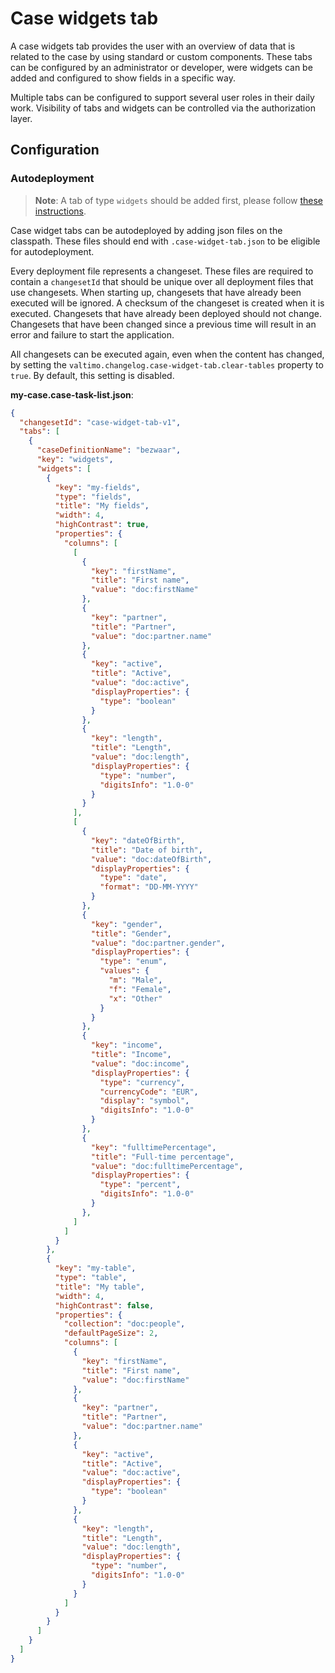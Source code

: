 # Case widgets tab
A case widgets tab provides the user with an overview of data that is related to the case by using standard or custom components.
These tabs can be configured by an administrator or developer, were widgets can be added and configured to show fields in a specific way.

Multiple tabs can be configured to support several user roles in their daily work. Visibility of tabs and widgets can be controlled via the authorization layer.

## Configuration

### Autodeployment
> **Note**: A tab of type `widgets` should be added first, please follow [these instructions](case-tabs.md#auto-deploying-case-tabs). 

Case widget tabs can be autodeployed by adding json files on the classpath.
These files should end with `.case-widget-tab.json` to be eligible for autodeployment.

Every deployment file represents a changeset. These files are required to contain a `changesetId` that should be unique
over all deployment files that use changesets. When starting up, changesets that have already been executed will be ignored.
A checksum of the changeset is created when it is executed. Changesets that have already been deployed should not change.
Changesets that have been changed since a previous time will result in an error and failure to start the application.

All changesets can be executed again, even when the content has changed, by setting the `valtimo.changelog.case-widget-tab.clear-tables` property to `true`.
By default, this setting is disabled.

**my-case.case-task-list.json**:
```json
{
  "changesetId": "case-widget-tab-v1",
  "tabs": [
    {
      "caseDefinitionName": "bezwaar",
      "key": "widgets",
      "widgets": [
        {
          "key": "my-fields",
          "type": "fields",
          "title": "My fields",
          "width": 4,
          "highContrast": true,
          "properties": {
            "columns": [
              [
                {
                  "key": "firstName",
                  "title": "First name",
                  "value": "doc:firstName"
                },
                {
                  "key": "partner",
                  "title": "Partner",
                  "value": "doc:partner.name"
                },
                {
                  "key": "active",
                  "title": "Active",
                  "value": "doc:active",
                  "displayProperties": {
                    "type": "boolean"
                  }
                },
                {
                  "key": "length",
                  "title": "Length",
                  "value": "doc:length",
                  "displayProperties": {
                    "type": "number",
                    "digitsInfo": "1.0-0"
                  }
                }
              ],
              [
                {
                  "key": "dateOfBirth",
                  "title": "Date of birth",
                  "value": "doc:dateOfBirth",
                  "displayProperties": {
                    "type": "date",
                    "format": "DD-MM-YYYY"
                  }
                },
                {
                  "key": "gender",
                  "title": "Gender",
                  "value": "doc:partner.gender",
                  "displayProperties": {
                    "type": "enum",
                    "values": {
                      "m": "Male",
                      "f": "Female",
                      "x": "Other"
                    }
                  }
                },
                {
                  "key": "income",
                  "title": "Income",
                  "value": "doc:income",
                  "displayProperties": {
                    "type": "currency",
                    "currencyCode": "EUR",
                    "display": "symbol",
                    "digitsInfo": "1.0-0"
                  }
                },
                {
                  "key": "fulltimePercentage",
                  "title": "Full-time percentage",
                  "value": "doc:fulltimePercentage",
                  "displayProperties": {
                    "type": "percent",
                    "digitsInfo": "1.0-0"
                  }
                },
              ]
            ]
          }
        },
        {
          "key": "my-table",
          "type": "table",
          "title": "My table",
          "width": 4,
          "highContrast": false,
          "properties": {
            "collection": "doc:people",
            "defaultPageSize": 2,
            "columns": [
              {
                "key": "firstName",
                "title": "First name",
                "value": "doc:firstName"
              },
              {
                "key": "partner",
                "title": "Partner",
                "value": "doc:partner.name"
              },
              {
                "key": "active",
                "title": "Active",
                "value": "doc:active",
                "displayProperties": {
                  "type": "boolean"
                }
              },
              {
                "key": "length",
                "title": "Length",
                "value": "doc:length",
                "displayProperties": {
                  "type": "number",
                  "digitsInfo": "1.0-0"
                }
              }
            ]
          }
        }
      ]
    }
  ]
}


```



